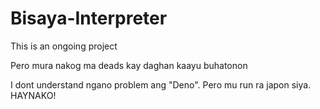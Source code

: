 # Bisaya-Interpreter

This is an ongoing project

Pero mura nakog ma deads kay daghan kaayu buhatonon

I dont understand ngano problem ang "Deno". Pero mu run ra japon siya. HAYNAKO!
